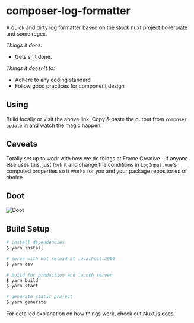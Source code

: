 # composer-log-formatter

A quick and dirty log formatter based on the stock nuxt project boilerplate and some regex.

*Things it does:*
- Gets shit done.

*Things it doesn't to:*
- Adhere to any coding standard
- Follow good practices for component design

## Using

Build locally or visit the above link. Copy & paste the output from `composer update` in and watch the magic happen.

## Caveats

Totally set up to work with how we do things at Frame Creative - if anyone else uses this, just fork it and change the conditions in `LogInput.vue`'s computed properties so it works for you and your package repositories of choice.

## Doot
![Doot](https://two.frame.hosting/maxresdefault.jpg)


## Build Setup

``` bash
# install dependencies
$ yarn install

# serve with hot reload at localhost:3000
$ yarn dev

# build for production and launch server
$ yarn build
$ yarn start

# generate static project
$ yarn generate
```

For detailed explanation on how things work, check out [Nuxt.js docs](https://nuxtjs.org).
